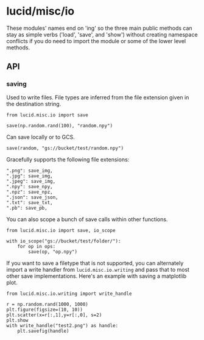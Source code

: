 # lucid/misc/io

These modules' names end on 'ing' so the three main public methods can stay as
simple verbs ('load', 'save', and 'show') without creating namespace conflicts
if you do need to import the module or some of the lower level methods.

## API

### saving

Used to write files. File types are inferred from the file extension given in the destination string.

```
from lucid.misc.io import save

save(np.random.rand(100), "random.npy")
```

Can save locally or to GCS.

```
save(random, "gs://bucket/test/random.npy")
```

Gracefully supports the following file extensions: 

```
".png": save_img,
".jpg": save_img,
".jpeg": save_img,
".npy": save_npy,
".npz": save_npz,
".json": save_json,
".txt": save_txt,
".pb": save_pb,
```

You can also scope a bunch of save calls within other functions.

```
from lucid.misc.io import save, io_scope

with io_scope("gs://bucket/test/folder/"):
    for op in ops:
        save(op, "op.npy")
```

If you want to save a filetype that is not supported, you can alternately import a write handler from `lucid.misc.io.writing` and pass that to most other save implementations. Here's an example with saving a matplotlib plot.

```
from lucid.misc.io.writing import write_handle

r = np.random.rand(1000, 1000)
plt.figure(figsize=(10, 10))
plt.scatter(x=r[:,1],y=r[:,0], s=2)
plt.show
with write_handle("test2.png") as handle:
    plt.savefig(handle)

```
